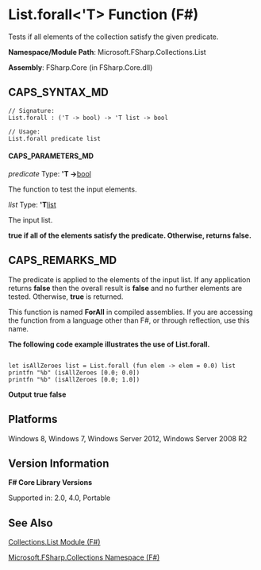 # List.forall<'T> Function (F#)

Tests if all elements of the collection satisfy the given predicate.

**Namespace/Module Path**: Microsoft.FSharp.Collections.List

**Assembly**: FSharp.Core (in FSharp.Core.dll)


## CAPS_SYNTAX_MD

```
// Signature:
List.forall : ('T -> bool) -> 'T list -> bool

// Usage:
List.forall predicate list
```

#### CAPS_PARAMETERS_MD
*predicate*
Type: **'T -&gt;**[bool](http://msdn.microsoft.com/en-us/library/89c0cf9c-49ce-4207-a3be-555851a67dd5)


The function to test the input elements.


*list*
Type: **'T**[list](http://msdn.microsoft.com/en-us/library/c627b668-477b-4409-91ed-06d7f1b3e4a7)


The input list.



**true if all of the elements satisfy the predicate. Otherwise, returns false.**
## CAPS_REMARKS_MD
The predicate is applied to the elements of the input list. If any application returns **false** then the overall result is **false** and no further elements are tested. Otherwise, **true** is returned.

This function is named **ForAll** in compiled assemblies. If you are accessing the function from a language other than F#, or through reflection, use this name.

**The following code example illustrates the use of List.forall.**
```

let isAllZeroes list = List.forall (fun elem -> elem = 0.0) list
printfn "%b" (isAllZeroes [0.0; 0.0])
printfn "%b" (isAllZeroes [0.0; 1.0])
```

**Output**
**true**
**false**
## Platforms
Windows 8, Windows 7, Windows Server 2012, Windows Server 2008 R2


## Version Information
**F# Core Library Versions**

Supported in: 2.0, 4.0, Portable




## See Also
[Collections.List Module &#40;F&#35;&#41;](Collections.List+Module+%28F%23%29.md)

[Microsoft.FSharp.Collections Namespace &#40;F&#35;&#41;](Microsoft.FSharp.Collections+Namespace+%28F%23%29.md)

